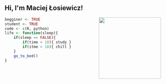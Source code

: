 <h2>Hi, I'm Maciej Łosiewicz!</h2>
<img align='right' src="https://imgur.com/O1HxQyO.png" width="200">



```R
begginer <- TRUE
student <- TRUE
code <- c(R, python)
life <- function(sleep){
	if(sleep == FALSE){
		if(time < 18){ study }
		if(itme > 18){ chill }
	}
	go_to_bed()
}
```





